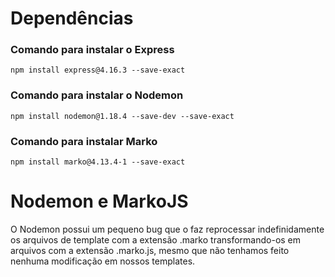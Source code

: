 # Dependências

### Comando para instalar o Express

```
npm install express@4.16.3 --save-exact
```

### Comando para instalar o Nodemon

```
npm install nodemon@1.18.4 --save-dev --save-exact
```

### Comando para instalar Marko

```
npm install marko@4.13.4-1 --save-exact
```

# Nodemon e MarkoJS

O Nodemon possui um pequeno bug que o faz reprocessar indefinidamente os arquivos de template com a extensão .marko transformando-os em arquivos com a extensão .marko.js, mesmo que não tenhamos feito nenhuma modificação em nossos templates.